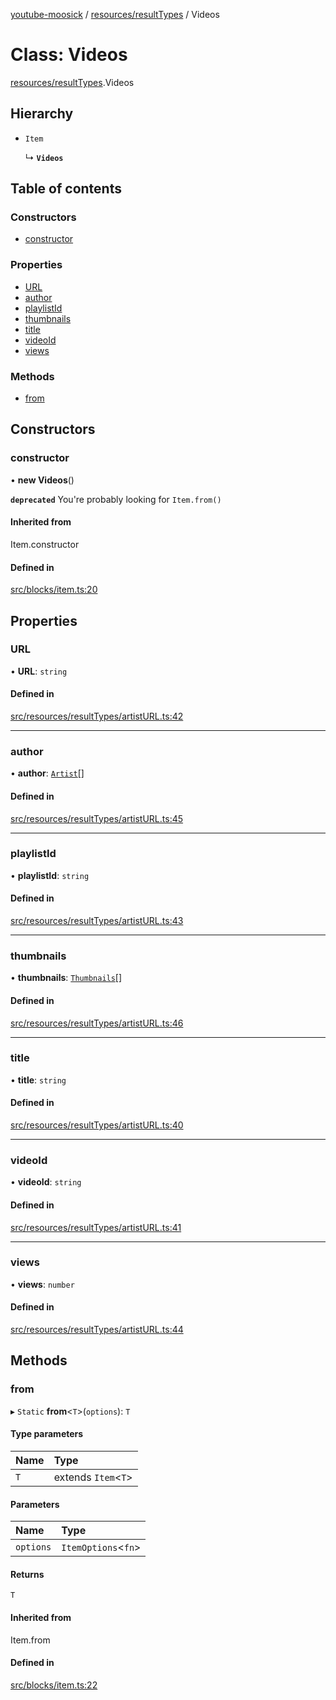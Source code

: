 [youtube-moosick](../README.md) / [resources/resultTypes](../modules/resources_resultTypes.md) / Videos

# Class: Videos

[resources/resultTypes](../modules/resources_resultTypes.md).Videos

## Hierarchy

- `Item`

  ↳ **`Videos`**

## Table of contents

### Constructors

- [constructor](resources_resultTypes.Videos.md#constructor)

### Properties

- [URL](resources_resultTypes.Videos.md#url)
- [author](resources_resultTypes.Videos.md#author)
- [playlistId](resources_resultTypes.Videos.md#playlistid)
- [thumbnails](resources_resultTypes.Videos.md#thumbnails)
- [title](resources_resultTypes.Videos.md#title)
- [videoId](resources_resultTypes.Videos.md#videoid)
- [views](resources_resultTypes.Videos.md#views)

### Methods

- [from](resources_resultTypes.Videos.md#from)

## Constructors

### constructor

• **new Videos**()

**`deprecated`** You're probably looking for `Item.from()`

#### Inherited from

Item.constructor

#### Defined in

[src/blocks/item.ts:20](https://github.com/EvasiveXkiller/youtube-moosick/blob/a8c55cd/src/blocks/item.ts#L20)

## Properties

### URL

• **URL**: `string`

#### Defined in

[src/resources/resultTypes/artistURL.ts:42](https://github.com/EvasiveXkiller/youtube-moosick/blob/a8c55cd/src/resources/resultTypes/artistURL.ts#L42)

___

### author

• **author**: [`Artist`](resources_generalTypes.Artist.md)[]

#### Defined in

[src/resources/resultTypes/artistURL.ts:45](https://github.com/EvasiveXkiller/youtube-moosick/blob/a8c55cd/src/resources/resultTypes/artistURL.ts#L45)

___

### playlistId

• **playlistId**: `string`

#### Defined in

[src/resources/resultTypes/artistURL.ts:43](https://github.com/EvasiveXkiller/youtube-moosick/blob/a8c55cd/src/resources/resultTypes/artistURL.ts#L43)

___

### thumbnails

• **thumbnails**: [`Thumbnails`](resources_generalTypes.Thumbnails.md)[]

#### Defined in

[src/resources/resultTypes/artistURL.ts:46](https://github.com/EvasiveXkiller/youtube-moosick/blob/a8c55cd/src/resources/resultTypes/artistURL.ts#L46)

___

### title

• **title**: `string`

#### Defined in

[src/resources/resultTypes/artistURL.ts:40](https://github.com/EvasiveXkiller/youtube-moosick/blob/a8c55cd/src/resources/resultTypes/artistURL.ts#L40)

___

### videoId

• **videoId**: `string`

#### Defined in

[src/resources/resultTypes/artistURL.ts:41](https://github.com/EvasiveXkiller/youtube-moosick/blob/a8c55cd/src/resources/resultTypes/artistURL.ts#L41)

___

### views

• **views**: `number`

#### Defined in

[src/resources/resultTypes/artistURL.ts:44](https://github.com/EvasiveXkiller/youtube-moosick/blob/a8c55cd/src/resources/resultTypes/artistURL.ts#L44)

## Methods

### from

▸ `Static` **from**<`T`\>(`options`): `T`

#### Type parameters

| Name | Type |
| :------ | :------ |
| `T` | extends `Item`<`T`\> |

#### Parameters

| Name | Type |
| :------ | :------ |
| `options` | `ItemOptions`<`fn`\> |

#### Returns

`T`

#### Inherited from

Item.from

#### Defined in

[src/blocks/item.ts:22](https://github.com/EvasiveXkiller/youtube-moosick/blob/a8c55cd/src/blocks/item.ts#L22)
